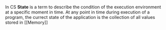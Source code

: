 In CS **State** is a term to describe the condition of the execution environment at a specific moment in time. 
At any point in time during execution of a program, the currect state of the application is the collection of all values stored in [[Memory]]
